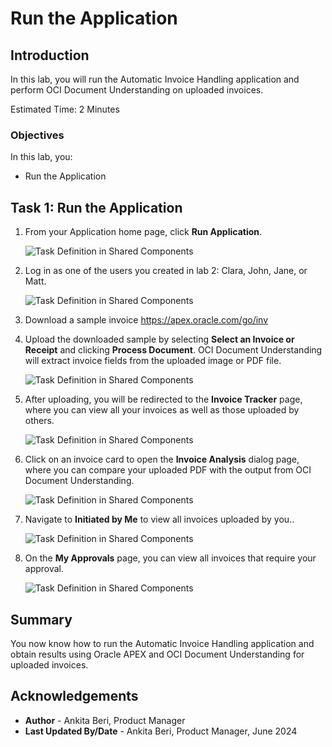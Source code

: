 # Run the Application

## Introduction

In this lab, you will run the Automatic Invoice Handling application and perform OCI Document Understanding on uploaded invoices.

Estimated Time: 2 Minutes

### Objectives

In this lab, you:

- Run the Application

## Task 1: Run the Application

1. From your Application home page, click **Run Application**.

    ![Task Definition in Shared Components](images/run-application.png " ")

2. Log in as one of the users you created in lab 2: Clara, John, Jane, or Matt.

    ![Task Definition in Shared Components](images/login-as-john.png " ")

3. Download a sample invoice
    <https://apex.oracle.com/go/inv>


4. Upload the downloaded sample by selecting **Select an Invoice or Receipt** and clicking **Process Document**. OCI Document Understanding will extract invoice fields from the uploaded image or PDF file.

    ![Task Definition in Shared Components](images/process-doc.png " ")

5. After uploading, you will be redirected to the **Invoice Tracker** page, where you can view all your invoices as well as those uploaded by others.

    ![Task Definition in Shared Components](images/invoice-tracker.png " ")

6. Click on an invoice card to open the **Invoice Analysis** dialog page, where you can compare your uploaded PDF with the output from OCI Document Understanding.

    ![Task Definition in Shared Components](images/invoice-analysis.png " ")

7. Navigate to **Initiated by Me** to view all invoices uploaded by you..

    ![Task Definition in Shared Components](images/initiated-by-me1.png " ")

8. On the **My Approvals** page, you can view all invoices that require your approval.

    ![Task Definition in Shared Components](images/my-approvals1.png " ")

## Summary

You now know how to run the Automatic Invoice Handling application and obtain results using Oracle APEX and OCI Document Understanding for uploaded invoices.

## Acknowledgements

- **Author** - Ankita Beri, Product Manager
- **Last Updated By/Date** - Ankita Beri, Product Manager, June 2024
